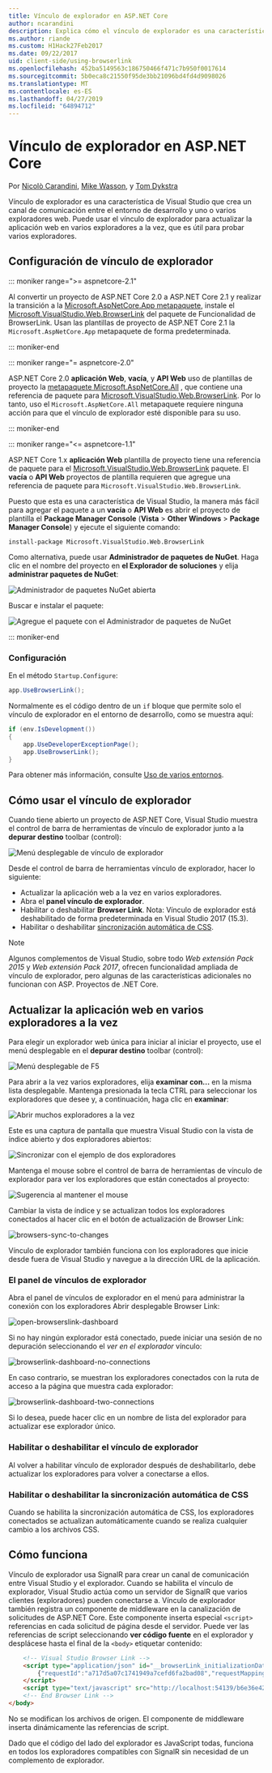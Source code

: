```yaml
---
title: Vínculo de explorador en ASP.NET Core
author: ncarandini
description: Explica cómo el vínculo de explorador es una característica de Visual Studio que se vincula el entorno de desarrollo con uno o varios exploradores web.
ms.author: riande
ms.custom: H1Hack27Feb2017
ms.date: 09/22/2017
uid: client-side/using-browserlink
ms.openlocfilehash: 452ba5149563c186750466f471c7b950f0017614
ms.sourcegitcommit: 5b0eca8c21550f95de3bb21096bd4fd4d9098026
ms.translationtype: MT
ms.contentlocale: es-ES
ms.lasthandoff: 04/27/2019
ms.locfileid: "64894712"
---
```

# <a name="browser-link-in-aspnet-core"></a>Vínculo de explorador en ASP.NET Core

Por [Nicolò Carandini](https://github.com/ncarandini), [Mike Wasson](https://github.com/MikeWasson), y [Tom Dykstra](https://github.com/tdykstra)

Vínculo de explorador es una característica de Visual Studio que crea un canal de comunicación entre el entorno de desarrollo y uno o varios exploradores web. Puede usar el vínculo de explorador para actualizar la aplicación web en varios exploradores a la vez, que es útil para probar varios exploradores.

## <a name="browser-link-setup"></a>Configuración de vínculo de explorador

::: moniker range=">= aspnetcore-2.1"

Al convertir un proyecto de ASP.NET Core 2.0 a ASP.NET Core 2.1 y realizar la transición a la [Microsoft.AspNetCore.App metapaquete](xref:fundamentals/metapackage-app), instale el [Microsoft.VisualStudio.Web.BrowserLink](https://www.nuget.org/packages/Microsoft.VisualStudio.Web.BrowserLink/) del paquete de Funcionalidad de BrowserLink. Usan las plantillas de proyecto de ASP.NET Core 2.1 la `Microsoft.AspNetCore.App` metapaquete de forma predeterminada.

::: moniker-end

::: moniker range="= aspnetcore-2.0"

ASP.NET Core 2.0 **aplicación Web**, **vacía**, y **API Web** uso de plantillas de proyecto la [metapaquete Microsoft.AspNetCore.All](xref:fundamentals/metapackage) , que contiene una referencia de paquete para [Microsoft.VisualStudio.Web.BrowserLink](https://www.nuget.org/packages/Microsoft.VisualStudio.Web.BrowserLink/). Por lo tanto, uso el `Microsoft.AspNetCore.All` metapaquete requiere ninguna acción para que el vínculo de explorador esté disponible para su uso.

::: moniker-end

::: moniker range="<= aspnetcore-1.1"

ASP.NET Core 1.x **aplicación Web** plantilla de proyecto tiene una referencia de paquete para el [Microsoft.VisualStudio.Web.BrowserLink](https://www.nuget.org/packages/Microsoft.VisualStudio.Web.BrowserLink/) paquete. El **vacía** o **API Web** proyectos de plantilla requieren que agregue una referencia de paquete para `Microsoft.VisualStudio.Web.BrowserLink`.

Puesto que esta es una característica de Visual Studio, la manera más fácil para agregar el paquete a un **vacía** o **API Web** es abrir el proyecto de plantilla el **Package Manager Console** (**Vista** > **Other Windows** > **Package Manager Console**) y ejecute el siguiente comando:

```console
install-package Microsoft.VisualStudio.Web.BrowserLink
```

Como alternativa, puede usar **Administrador de paquetes de NuGet**. Haga clic en el nombre del proyecto en **el Explorador de soluciones** y elija **administrar paquetes de NuGet**:

![Administrador de paquetes NuGet abierta](using-browserlink/_static/open-nuget-package-manager.png)

Buscar e instalar el paquete:

![Agregue el paquete con el Administrador de paquetes de NuGet](using-browserlink/_static/add-package-with-nuget-package-manager.png)

::: moniker-end

### <a name="configuration"></a>Configuración

En el método `Startup.Configure`:

```csharp
app.UseBrowserLink();
```

Normalmente es el código dentro de un `if` bloque que permite solo el vínculo de explorador en el entorno de desarrollo, como se muestra aquí:

```csharp
if (env.IsDevelopment())
{
    app.UseDeveloperExceptionPage();
    app.UseBrowserLink();
}
```

Para obtener más información, consulte [Uso de varios entornos](xref:fundamentals/environments).

## <a name="how-to-use-browser-link"></a>Cómo usar el vínculo de explorador

Cuando tiene abierto un proyecto de ASP.NET Core, Visual Studio muestra el control de barra de herramientas de vínculo de explorador junto a la **depurar destino** toolbar (control):

![Menú desplegable de vínculo de explorador](using-browserlink/_static/browserLink-dropdown-menu.png)

Desde el control de barra de herramientas vínculo de explorador, hacer lo siguiente:

* Actualizar la aplicación web a la vez en varios exploradores.
* Abra el **panel vínculo de explorador**.
* Habilitar o deshabilitar **Browser Link**. Nota: Vínculo de explorador está deshabilitado de forma predeterminada en Visual Studio 2017 (15.3).
* Habilitar o deshabilitar [sincronización automática de CSS](#enable-or-disable-css-auto-sync).

> [!NOTE]
> Algunos complementos de Visual Studio, sobre todo *Web extensión Pack 2015* y *Web extensión Pack 2017*, ofrecen funcionalidad ampliada de vínculo de explorador, pero algunas de las características adicionales no funcionan con ASP. Proyectos de .NET Core.

## <a name="refresh-the-web-app-in-several-browsers-at-once"></a>Actualizar la aplicación web en varios exploradores a la vez

Para elegir un explorador web única para iniciar al iniciar el proyecto, use el menú desplegable en el **depurar destino** toolbar (control):

![Menú desplegable de F5](using-browserlink/_static/debug-target-dropdown-menu.png)

Para abrir a la vez varios exploradores, elija **examinar con...**  en la misma lista desplegable. Mantenga presionada la tecla CTRL para seleccionar los exploradores que desee y, a continuación, haga clic en **examinar**:

![Abrir muchos exploradores a la vez](using-browserlink/_static/open-many-browsers-at-once.png)

Este es una captura de pantalla que muestra Visual Studio con la vista de índice abierto y dos exploradores abiertos:

![Sincronizar con el ejemplo de dos exploradores](using-browserlink/_static/sync-with-two-browsers-example.png)

Mantenga el mouse sobre el control de barra de herramientas de vínculo de explorador para ver los exploradores que están conectados al proyecto:

![Sugerencia al mantener el mouse](using-browserlink/_static/hoover-tip.png)

Cambiar la vista de índice y se actualizan todos los exploradores conectados al hacer clic en el botón de actualización de Browser Link:

![browsers-sync-to-changes](using-browserlink/_static/browsers-sync-to-changes.png)

Vínculo de explorador también funciona con los exploradores que inicie desde fuera de Visual Studio y navegue a la dirección URL de la aplicación.

### <a name="the-browser-link-dashboard"></a>El panel de vínculos de explorador

Abra el panel de vínculos de explorador en el menú para administrar la conexión con los exploradores Abrir desplegable Browser Link:

![open-browserslink-dashboard](using-browserlink/_static/open-browserlink-dashboard.png)

Si no hay ningún explorador está conectado, puede iniciar una sesión de no depuración seleccionando el *ver en el explorador* vínculo:

![browserlink-dashboard-no-connections](using-browserlink/_static/browserlink-dashboard-no-connections.png)

En caso contrario, se muestran los exploradores conectados con la ruta de acceso a la página que muestra cada explorador:

![browserlink-dashboard-two-connections](using-browserlink/_static/browserlink-dashboard-two-connections.png)

Si lo desea, puede hacer clic en un nombre de lista del explorador para actualizar ese explorador único.

### <a name="enable-or-disable-browser-link"></a>Habilitar o deshabilitar el vínculo de explorador

Al volver a habilitar vínculo de explorador después de deshabilitarlo, debe actualizar los exploradores para volver a conectarse a ellos.

### <a name="enable-or-disable-css-auto-sync"></a>Habilitar o deshabilitar la sincronización automática de CSS

Cuando se habilita la sincronización automática de CSS, los exploradores conectados se actualizan automáticamente cuando se realiza cualquier cambio a los archivos CSS.

## <a name="how-it-works"></a>Cómo funciona

Vínculo de explorador usa SignalR para crear un canal de comunicación entre Visual Studio y el explorador. Cuando se habilita el vínculo de explorador, Visual Studio actúa como un servidor de SignalR que varios clientes (exploradores) pueden conectarse a. Vínculo de explorador también registra un componente de middleware en la canalización de solicitudes de ASP.NET Core. Este componente inserta especial `<script>` referencias en cada solicitud de página desde el servidor. Puede ver las referencias de script seleccionando **ver código fuente** en el explorador y desplácese hasta el final de la `<body>` etiquetar contenido:

```html
    <!-- Visual Studio Browser Link -->
    <script type="application/json" id="__browserLink_initializationData">
        {"requestId":"a717d5a07c1741949a7cefd6fa2bad08","requestMappingFromServer":false}
    </script>
    <script type="text/javascript" src="http://localhost:54139/b6e36e429d034f578ebccd6a79bf19bf/browserLink" async="async"></script>
    <!-- End Browser Link -->
</body>
```

No se modifican los archivos de origen. El componente de middleware inserta dinámicamente las referencias de script.

Dado que el código del lado del explorador es JavaScript todas, funciona en todos los exploradores compatibles con SignalR sin necesidad de un complemento de explorador.
